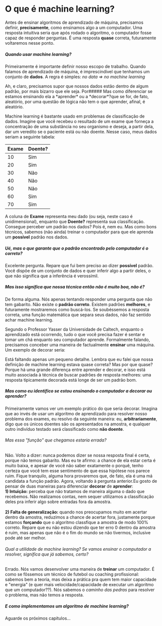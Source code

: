# O que é machine learning?

   Antes de ensinar algoritmos de aprendizado de máquina, precisamos definir, **precisamente**, como ensinamos algo a um computador. Uma resposta intuitiva seria que após rodado o algoritmo, o computador fosse capaz de responder perguntas. É uma resposta **quase** correta, futuramente voltaremos nesse ponto.

  ##### Quando usar machine learning?  
   Primeiramente é importante definir nosso escopo de trabalho. Quando falamos de aprendizado de máquina, é imprescindível que tenhamos um conjunto de **dados**. A regra é simples: *no data => no machine learning*</p>
   <p>Ah, e claro, precisamos supor que nossos dados estão dentro de algum padrão, por mais bizarro que ele seja. Por##### Mas como diferenciar se estamos ensinando ela a *aprender* ou a *decorar*?que se for, de fato, aleatório, por uma questão de lógica não tem o que aprender, afinal, é aleatório.</p>

   <p>Machine learning é bastante usado em problemas de classificação de dados. Imagine que você recebeu o resultado de um exame que forneça a concentração de uma substância no seu organismo e deseja, a partir dela, dar um veredito se o paciente está ou não doente. Nesse caso, meus dados seriam a seguinte tabela:</p>

  | Exame | Doente? |
  |-------|---------|
  | 10    | Sim     |   
  | 20    | Sim     |   
  | 30    | Não     |
  | 40    | Não     |
  | 50    | Não     |
  | 60    | Sim     |
  | 70    | Sim     |

  A coluna de **Exame** representa meu dado (ou seja, neste caso é unidimensional), enquanto que **Doente?** representa sua classificação. Consegue perceber um padrão nos dados? Pois é, nem eu. Mas como bons técnicos, sabemos (não ainda) treinar o computador para que ele aprenda um **possível** padrão nos dados.

  ##### Ué, mas o que garante que o padrão encontrado pelo computador é o correto?

  Excelente pergunta. Repare que fui bem preciso ao dizer **possível** padrão. Você dispõe de um conjunto de dados e quer inferir algo a partir deles, o que não significa que a inferência é verossímil.

  ##### Mas isso significa que nossa técnica então não é muito boa, não é?

  De forma alguma. Nós apenas tentando responder uma pergunta que não tem gabarito. Não existe o **padrão correto**. Existem padrões **melhores**, e futuramente mostraremos como buscá-los. Se soubéssemos a resposta correta, uma função matemática que separa seus dados, não faz sentido achar machine learning.

  Segundo o Professor Yasser da Universidade de Caltech, enquanto o aprendizado está ocorrendo, tudo o que você precisa fazer é sentar e tomar um chá enquanto seu computador aprende. Formalmente falando, precisamos conceber uma maneira de factualmente **ensinar** uma máquina. Um exemplo de decorar seria:

  Está faltando apenas um pequeno detalhe. Lembra que eu falei que nossa definição de machine learning estava quase correta? Mas por que quase? Porque há uma grande diferença entre aprender e decorar, e isso está muito associada à técnica de buscar padrões de resposta melhores: uma resposta tipicamente decorada está longe de ser um padrão bom.

  ##### Mas como eu identifico se estou ensinando o computador a decorar ou aprender?

  Primeiramente vamos ver um exemplo prático do que seria decorar. Imagina que ao invés de usar um algoritmo de aprendizado para resolver nosso problema dos exames, eu resolvo da seguinte maneira: eu, **arbitrariamente**, digo que os únicos doentes são os apresentados na amostra, e qualquer outro indivíduo testado será classificado como **não doente**.

  ###### Mas essa "função" que chegamos estaria errada?

  Não. Volto a dizer: nunca podemos dizer se nossa resposta final é certa, porque não temos gabarito. Mas eu te afirmo: a chance de ela estar certa é muito baixa, e apesar de você não saber exatamente o porquê, tenho certeza que você tem esse sentimento de que essa hipótese nos parece ruim. Fique tranquilo, alguma hora provaremos que, de fato, ela é uma má candidata a função padrão.
   Agora, voltando à pergunta anterior.Eu gosto de pensar de duas maneiras para diferenciar **decorar** de **aprender**:<br>
  **1) Intuição:** perceba que não tratamos de maneira alguma o dado que recebemos. Não realizamos contas, nem sequer utilizamos a classificação deles pra inferir algo sobre entradas fora da amostra. <br><br>
  **2) Falta de generalização:** quando nos preocupamos muito em acertar dentro da amostra, reduzimos a chance de acertar fora, justamente porque estamos **forçando** que o algoritmo classfique a amostra de modo 100% correto. Repare que eu não estou dizendo que ter erro 0 dentro da amostra é ruim, mas apenas que não é o fim do mundo se não tivermos, inclusive pode até ser melhor.

  ###### Qual a utilidade de machine learning? Se vamos ensinar o computador a resolver, significa que já sabemos, certo?

  Errado. Nós vamos desenvolver uma maneira de **treinar** um computador. É como se fôssemos um técnico de futebol ou coaching profissional: sabemos bem a teoria, mas deixa a prática pra quem tem maior capacidade e "energia" (e quer mais velocidade/capacidade de executar um algoritmo que um computador??). Nós sabemos o *caminho das pedras* para resolver o problema, mas não temos a resposta.

  ##### E como implementamos um algoritmo de machine learning?
  Aguarde os próximos capítulos...
